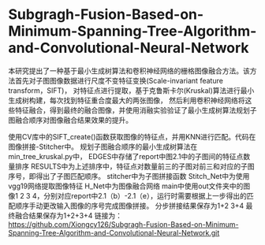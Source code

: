 # Subgragh-Fusion-Based-on-Minimum-Spanning-Tree-Algorithm-and-Convolutional-Neural-Network
本研究提出了一种基于最小生成树算法和卷积神经网络的栅格图像融合方法。该方法首先对子图图像数据进行尺度不变特征变换(Scale-invariant feature transform，SIFT)，
对特征点进行提取，基于克鲁斯卡尔(Kruskal)算法进行最小生成树构建，每次找到特征重合度最大的两张图像，
然后利用卷积神经网络将这些特征融合，得到最终的融合图像，并使用消融实验验证了最小生成树算法规划子图融合顺序对图像融合结果效果的提升。

使用CV库中的SIFT_create()函数获取图像的特征点，并用KNN进行匹配。代码在图像拼接-Stitcher中。
规划子图融合顺序的最小生成树算法在min_tree_kruskal.py中，
EDGES中存储了report中图2.1中的子图间的特征点数量排序
RESULTS中为上述排序中，特征点对数量前三的子图对前三和对应的子图序号，即得出了子图匹配顺序。
stitcher中为子图拼接函数
Stitch_Net中为使用vgg19网络提取图像特征  H_Net中为图像融合网络
main中使用out文件夹中的图像1 2 3 4，分别对应report中2.1（b）-2.1（e），运行时需要根据上一步得出的匹配顺序手动更改输入图像的序号完成图像拼接。
分步拼接结果保存为1+2  3+4 最终融合结果保存为1+2+3+4
链接为：https://github.com/Xiongcy126/Subgragh-Fusion-Based-on-Minimum-Spanning-Tree-Algorithm-and-Convolutional-Neural-Network.git
